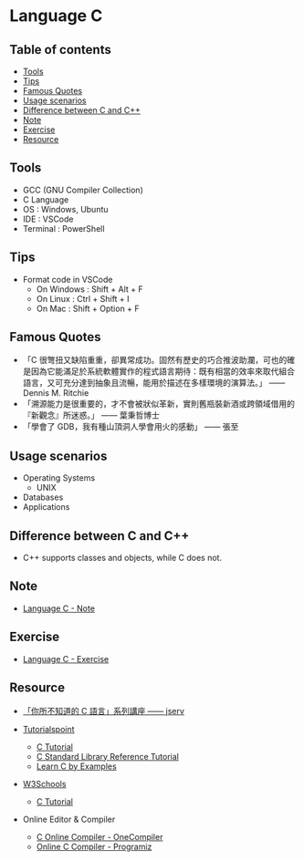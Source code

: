 <!-- omit in toc -->
# Language C

<!-- omit in toc -->
## Table of contents

- [Tools](#tools)
- [Tips](#tips)
- [Famous Quotes](#famous-quotes)
- [Usage scenarios](#usage-scenarios)
- [Difference between C and C++](#difference-between-c-and-c)
- [Note](#note)
- [Exercise](#exercise)
- [Resource](#resource)

## Tools

- GCC (GNU Compiler Collection)
- C Language
- OS : Windows, Ubuntu
- IDE : VSCode
- Terminal : PowerShell

## Tips

- Format code in VSCode
  - On Windows : Shift + Alt + F
  - On Linux : Ctrl + Shift + I
  - On Mac : Shift + Option + F

## Famous Quotes

- 「C 很彆扭又缺陷重重，卻異常成功。固然有歷史的巧合推波助瀾，可也的確是因為它能滿足於系統軟體實作的程式語言期待：既有相當的效率來取代組合語言，又可充分達到抽象且流暢，能用於描述在多樣環境的演算法。」 —— Dennis M. Ritchie
- 「溯源能力是很重要的，才不會被狀似革新，實則舊瓶裝新酒或跨領域借用的『新觀念』所迷惑。」 —— 葉秉哲博士
- 「學會了 GDB，我有種山頂洞人學會用火的感動」 —— 張至

## Usage scenarios

- Operating Systems
  - UNIX
- Databases
- Applications

## Difference between C and C++

- C++ supports classes and objects, while C does not.

## Note

- [Language C - Note](./readme-note.md)

## Exercise

- [Language C - Exercise](./readme-exercise.md)

## Resource

- [「你所不知道的 C 語言」系列講座 —— jserv](https://hackmd.io/@sysprog/c-programmin)

- [Tutorialspoint](https://www.tutorialspoint.com/)
  - [C Tutorial](https://www.tutorialspoint.com/cprogramming/index.htm)
  - [C Standard Library Reference Tutorial](https://www.tutorialspoint.com/c_standard_library/index.htm)
  - [Learn C by Examples](https://www.tutorialspoint.com/learn_c_by_examples/index.htm)

- [W3Schools](https://www.w3schools.com/)
  - [C Tutorial](https://www.w3schools.com/c/index.php)

- Online Editor & Compiler
  - [C Online Compiler - OneCompiler](https://onecompiler.com/c)
  - [Online C Compiler - Programiz](https://www.programiz.com/c-programming/online-compiler/)
